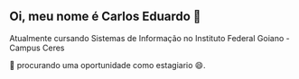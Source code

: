## Oi, meu nome é Carlos Eduardo 👋
Atualmente cursando Sistemas de Informação no Instituto Federal Goiano - Campus Ceres

🔭 procurando uma oportunidade como estagiario 😄.

